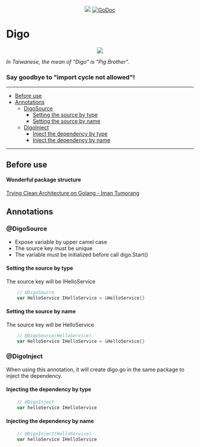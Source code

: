 <p align="center">
  <a href="https://goreportcard.com/report/github.com/lokstory/digo"><img src="https://goreportcard.com/badge/github.com/lokstory/digo"></a>
  <a href="https://godoc.org/github.com/lokstory/digo"><img src="https://godoc.org/github.com/lokstory/digo?status.svg" alt="GoDoc"></a>
</p>

# Digo

<p align="center">
  <img src="https://raw.githubusercontent.com/lokstory/digo/master/digo.png">
</p>

*In Taiwanese, the mean of "Digo" is "Pig Brother".*

### Say goodbye to "import cycle not allowed"!

-------------------------

* [Before use](#before-use)
* [Annotations](#annotations)
    * [DigoSource](#digosource)
        * [Setting the source by type](#setting-the-source-by-type)
        * [Setting the source by name](#setting-the-source-by-name)
    * [DigoInject](#digoinject)
        * [Inject the dependency by type](#injecting-the-dependency-by-type)
        * [Inject the dependency by name](#injecting-the-dependency-by-name)

-------------------------

## Before use 

#### Wonderful package structure

[Trying Clean Architecture on Golang - Iman Tumorang](https://hackernoon.com/golang-clean-archithecture-efd6d7c43047)

## Annotations

### @DigoSource

* Expose variable by upper camel case
* The source key must be unique
* The variable must be initialized before call digo.Start()


#### Setting the source by type

The source key will be IHelloService

```go
    // @DigoSource
    var HelloService IHelloService = &HelloService{}
```

#### Setting the source by name

The source key will be HelloService

```go
    // @DigoSource(HelloService)
    var HelloService IHelloService = &HelloService{}
```    
    
    
### @DigoInject

When using this annotation,
it will create digo.go in the same package to inject the dependency.


#### Injecting the dependency by type

```go
    // @DigoInject
    var helloService IHelloService
```

#### Injecting the dependency by name

```go
    // @DigoInject(HelloService)
    var helloService IHelloService
```    
